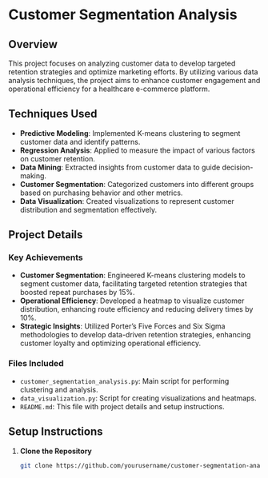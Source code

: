 # Customer Segmentation Analysis

## Overview

This project focuses on analyzing customer data to develop targeted retention strategies and optimize marketing efforts. By utilizing various data analysis techniques, the project aims to enhance customer engagement and operational efficiency for a healthcare e-commerce platform.

## Techniques Used

- **Predictive Modeling**: Implemented K-means clustering to segment customer data and identify patterns.
- **Regression Analysis**: Applied to measure the impact of various factors on customer retention.
- **Data Mining**: Extracted insights from customer data to guide decision-making.
- **Customer Segmentation**: Categorized customers into different groups based on purchasing behavior and other metrics.
- **Data Visualization**: Created visualizations to represent customer distribution and segmentation effectively.

## Project Details

### Key Achievements

- **Customer Segmentation**: Engineered K-means clustering models to segment customer data, facilitating targeted retention strategies that boosted repeat purchases by 15%.
- **Operational Efficiency**: Developed a heatmap to visualize customer distribution, enhancing route efficiency and reducing delivery times by 10%.
- **Strategic Insights**: Utilized Porter’s Five Forces and Six Sigma methodologies to develop data-driven retention strategies, enhancing customer loyalty and optimizing operational efficiency.

### Files Included

- `customer_segmentation_analysis.py`: Main script for performing clustering and analysis.
- `data_visualization.py`: Script for creating visualizations and heatmaps.
- `README.md`: This file with project details and setup instructions.

## Setup Instructions

1. **Clone the Repository**

   ```bash
   git clone https://github.com/yourusername/customer-segmentation-analysis.git
